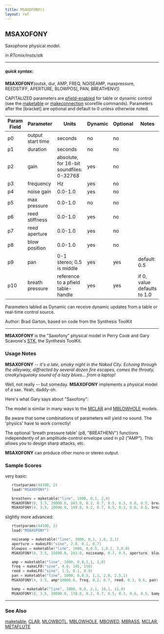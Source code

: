 ```yaml
---
title: MSAXOFONY()
layout: ref
---
```


## MSAXOFONY

Saxophone physical model.

*in RTcmix/insts/stk*  
  

-----

##### quick syntax:

**MSAXOFONY**(outsk, dur, AMP, FREQ, NOISEAMP, maxpressure, REEDSTIFF,
APERTURE, BLOWPOS\[, PAN, BREATHENV\])

CAPITALIZED parameters are [pfield-enabled](pfield-enabled.html) for
table or dynamic control (see the
[maketable](../scorefile/maketable.html) or
[makeconnection](../scorefile/makeconnection.html) scorefile
commands). Parameters after the \[bracket\] are optional and default to
0 unless otherwise noted.


Param Field	| Parameter | Units | Dynamic | Optional | Notes
----------- | --------- | ----- | -------- | --------- | ---------
p0 | output start time | seconds | no | no | 
p1 | duration | seconds | no | no | 
p2 | gain | absolute, for 16-bit soundfiles: 0-32768 | yes | no | 
p3 | frequency | Hz | yes | no | 
p4 | noise gain | 0.0-1.0 | yes | no | 
p5 | max pressure | 0.0-1.0 | no | no | 
p6 | reed stiffness | 0.0-1.0 | yes | no | 
p7 | reed aperture | 0.0-1.0 | yes | no | 
p8 | blow position | 0.0-1.0 | yes | no | 
p9 | pan | 0-1 stereo; 0.5 is middle | yes | yes | default: 0.5 | 
p10 | breath pressure | reference to a pfield table-handle | yes | yes | if 0, value defaults to 1.0 | 

Parameters labled as Dynamic can receive dynamic updates from a table or real-time control source.

Author:  Brad Garton, based on code from the Synthesis ToolKit

  

-----

  
**MSAXOFONY** is the "Saxofony" physical model in Perry Cook and Gary
Scavone's [STK](http://www.cs.princeton.edu/~prc/NewWork.php#STK), the
Synthesis ToolKit.

### Usage Notes

**MSAXOFONY** *-- it's a late, smoky night in the Naked City. Echoing
through the alleyway, diffracted by several dozen fire escapes, comes
the throaty, creaky/squeaky sound of a lazy blues... from a laptop\!*

Well, not really -- but someday. **MSAXOFONY** implements a physical
model of a sax. Yeah, daddy-oh.

Here's what Gary says about "Saxofony":

The model is similar in many ways to the [MCLAR](MCLAR.html) and
[MBLOWHOLE](MBLOWHOLE.html) models.

Be aware that some combinations of parameters will yield no sound. The
'physics' have to work correctly\!

The optional 'breath pressure table' (p8, "BREATHENV") functions
independently of an amplitude-control envelope used in p2 ("AMP"). This
allows you to design sharp attacks, etc.

**MSAXOFONY** can produce other mono or stereo output.

### Sample Scores

very basic:

```cpp
   rtsetparams(44100, 2)
   load("MSAXOFONY")

   breathenv = maketable("line", 1000, 0,1, 2,0)
   MSAXOFONY(0, 3.5, 20000.0, 243.0, 0.2, 0.7, 0.5, 0.3, 0.6, 0.5, breathenv)
   MSAXOFONY(4, 3.5, 20000.0, 149.0, 0.2, 0.7, 0.5, 0.3, 0.6, 0.5, breathenv)
```

  
  
slightly more advanced:

```cpp
   rtsetparams(44100, 2)
   load("MSAXOFONY")

   noiseamp = maketable("line", 1000, 0,1, 1,0, 2,1)
   aperture = makeLFO("sine", 2.0, 0.1, 0.7)
   blowpos = maketable("line", 1000, 0,0.5, 1,0.2, 3,0.8)
   MSAXOFONY(0, 3.5, 15000.0, 243.0, noiseamp, 0.7, 0.5, aperture, blowpos)

   amp = maketable("line", 1000, 0,0,1,1, 2,0)
   freq = makeLFO("sine", 4.0, 145, 150)
   reed = makeLFO("sine", 1.5, 0.1, 0.9)
   pan = maketable("line", 1000, 0,0.5, 1,1, 2,0, 2.5,1)
   MSAXOFONY(4, 3.5, amp*10000.0, freq, 0.2, 0.7, reed, 0.3, 0.6, pan)

   bamp = maketable("line", 1000, 0,0, 2,1, 10,1, 11,0)
   MSAXOFONY(8, 3.5, 20000.0, 178.0, 0.2, 0.7, 0.5, 0.3, 0.6, 0.5, bamp)
```

  

-----

### See Also

[maketable](../scorefile/maketable.html), [CLAR](CLAR.html),
[MLOWBOTL](MBLOWBOTL.html), [MBLOWHOLE](MBLOWHOLE.html),
[MBOWED](MBOWED.html), [MBRASS](MBRASS.html), [MCLAR](MCLAR.html),
[METAFLUTE](METAFLUTE.html)
